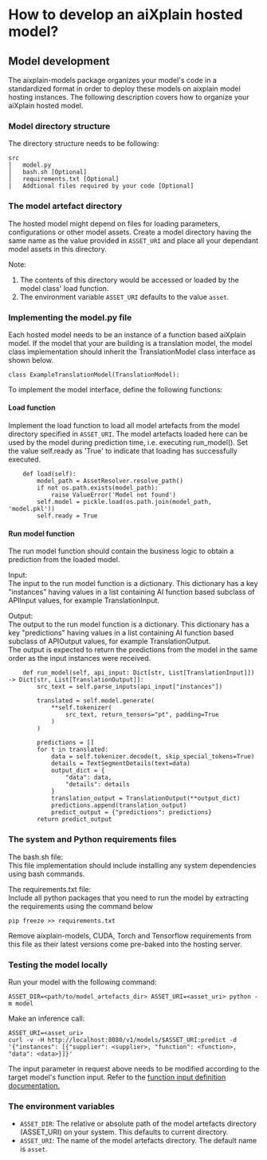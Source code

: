 # How to develop an aiXplain hosted model?

## Model development

The aixplain-models package organizes your model's code in a standardized format in order to deploy these models on aixplain model hosting instances. The following description covers how to organize your aiXplain hosted model.

### Model directory structure

The directory structure needs to be following:
```
src
│   model.py
│   bash.sh [Optional]
│   requirements.txt [Optional]
|   Addtional files required by your code [Optional]
```

### The model artefact directory

The hosted model might depend on files for loading parameters, configurations or other model assets. Create a model directory having the same name as the value provided in `ASSET_URI` and place all your dependant model assets in this directory.

Note:
1. The contents of this directory would be accessed or loaded by the model class' load function. 
2. The environment variable `ASSET_URI` defaults to the value `asset`.

### Implementing the model.py file

Each hosted model needs to be an instance of a function based aiXplain model. If the model that your are building is a translation model, the model class implementation should inherit the TranslationModel class interface as shown below.

```
class ExampleTranslationModel(TranslationModel):
```

To implement the model interface, define the following functions:

#### Load function

Implement the load function to load all model artefacts from the model directory specified in `ASSET_URI`. The model artefacts loaded here can be used by the model during prediction time, i.e. executing run_model().
Set the value self.ready as 'True' to indicate that loading has successfully executed.

```
    def load(self):
        model_path = AssetResolver.resolve_path()
        if not os.path.exists(model_path):
            raise ValueError('Model not found')
        self.model = pickle.load(os.path.join(model_path, 'model.pkl'))
        self.ready = True
```

#### Run model function

The run model function should contain the business logic to obtain a prediction from the loaded model.

Input:  
The input to the run model function is a dictionary. This dictionary has a key "instances" having values in a list containing AI function based subclass of APIInput values, for example TranslationInput.

Output:  
The output to the run model function is a dictionary. This dictionary has a key "predictions" having values in a list containing AI function based subclass of APIOutput values, for example TranslationOutput.  
The output is expected to return the predictions from the model in the same order as the input instances were received.

```
    def run_model(self, api_input: Dict[str, List[TranslationInput]]) -> Dict[str, List[TranslationOutput]]:
        src_text = self.parse_inputs(api_input["instances"])

        translated = self.model.generate(
            **self.tokenizer(
                src_text, return_tensors="pt", padding=True
            )
        )

        predictions = []
        for t in translated:
            data = self.tokenizer.decode(t, skip_special_tokens=True)
            details = TextSegmentDetails(text=data)
            output_dict = {
                "data": data,
                "details": details
            }
            translation_output = TranslationOutput(**output_dict)
            predictions.append(translation_output)
            predict_output = {"predictions": predictions}
        return predict_output
```


### The system and Python requirements files

The bash.sh file:  
This file implementation should include installing any system dependencies using bash commands.

The requirements.txt file:  
Include all python packages that you need to run the model by extracting the requirements using the command below

```
pip freeze >> requirements.txt
```

Remove aixplain-models, CUDA, Torch and Tensorflow requirements from this file as their latest versions come pre-baked into the hosting server.


### Testing the model locally

Run your model with the following command:
```
ASSET_DIR=<path/to/model_artefacts_dir> ASSET_URI=<asset_uri> python -m model
```

Make an inference call:

```
ASSET_URI=<asset_uri>
curl -v -H http://localhost:8080/v1/models/$ASSET_URI:predict -d '{"instances": [{"supplier": <supplier>, "function": <function>, "data": <data>}]}'
```

The input parameter in request above needs to be modified according to the target model's function input. Refer to the [function input definition documentation.](/src/aixplain_models/schemas/function_input.py)

### The environment variables

 - `ASSET_DIR`: The relative or absolute path of the model artefacts directory (ASSET_URI) on your system. This defaults to current directory.
 - `ASSET_URI`: The name of the model artefacts directory. The default name is `asset`.
